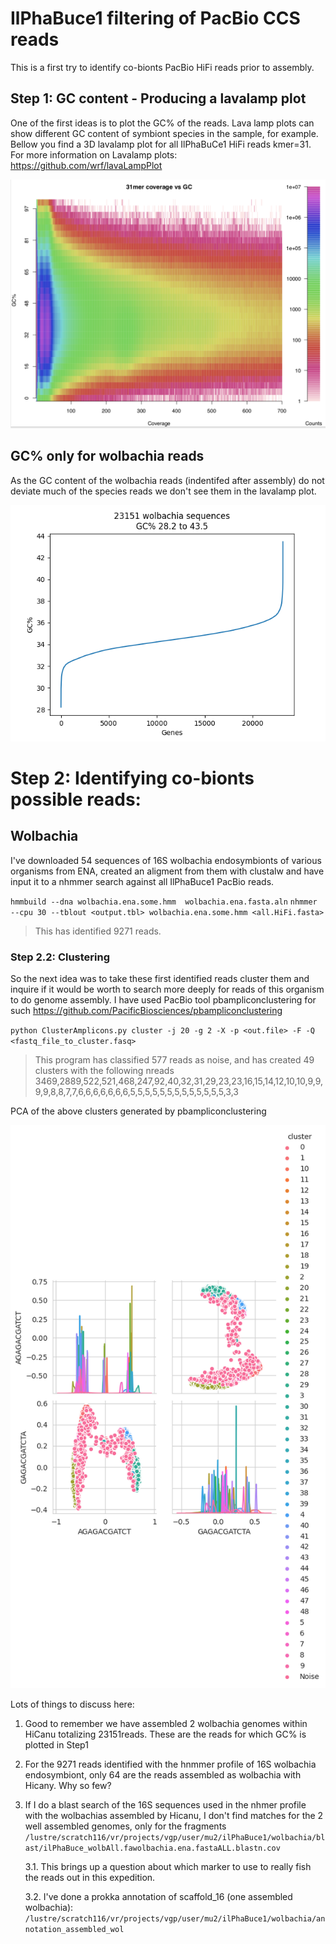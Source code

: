 # IlPhaBuce1 filtering of PacBio CCS reads

This is a first try to identify co-bionts PacBio HiFi reads prior to assembly.

## Step 1: GC content - Producing a lavalamp plot
One of the first ideas is to plot the GC% of the reads. Lava lamp plots can show different GC content of symbiont species in the sample, for example. Bellow you find a 3D lavalamp plot for all IlPhaBuCe1 HiFi reads kmer=31. For more information on Lavalamp plots: https://github.com/wrf/lavaLampPlot


![Screenshot](image.png)


## GC% only for wolbachia reads
As the GC content of the wolbachia reads (indentifed after assembly) do not deviate much of the species reads we don't see them in the lavalamp plot.

![Screenshot](output_file.png)


# Step 2: Identifying co-bionts possible reads: 
## Wolbachia
I've downloaded 54 sequences of 16S wolbachia endosymbionts of various organisms from ENA, created an aligment from them with clustalw and have input it to a nhmmer search against all IlPhaBuce1 PacBio reads.

`hmmbuild --dna wolbachia.ena.some.hmm  wolbachia.ena.fasta.aln`
`nhmmer --cpu 30 --tblout <output.tbl> wolbachia.ena.some.hmm <all.HiFi.fasta>`

> This has identified 9271 reads. 

### Step 2.2: Clustering
So the next idea was to take these first identified reads cluster them and inquire if it would be worth to search more deeply for reads of this organism to do genome assembly. I have used PacBio tool pbampliconclustering for such https://github.com/PacificBiosciences/pbampliconclustering 

`python ClusterAmplicons.py cluster -j 20 -g 2 -X -p <out.file> -F -Q <fastq_file_to_cluster.fasq>`

>This program has classified 577 reads as noise, and has created 49 clusters with the following nreads 3469,2889,522,521,468,247,92,40,32,31,29,23,23,16,15,14,12,10,10,9,9,9,9,8,8,7,7,6,6,6,6,6,6,6,5,5,5,5,5,5,5,5,5,5,5,5,5,3,3

PCA of the above clusters generated by pbampliconclustering

![Screenshot](wolbachiasome.out.tb1.sortu.clusteragain.clusters.png)


Lots of things to discuss here:
1. Good to remember we have assembled 2 wolbachia genomes within HiCanu totalizing 23151reads. These are the reads for which GC% is plotted in Step1
2. For the 9271 reads identified with the hnmmer profile of 16S wolbachia endosymbiont, only 64 are the reads assembled as wolbachia with Hicany. Why so few? 
3. If I do a blast search of the 16S sequences used in the nhmer profile with the wolbachias assembled by Hicanu, I don't find matches for the 2 well assembled genomes, only for the fragments `/lustre/scratch116/vr/projects/vgp/user/mu2/ilPhaBuce1/wolbachia/blast/ilPhaBuce_wolbAll.fawolbachia.ena.fastaALL.blastn.cov `

    3.1. This brings up a question about which marker to use to really fish the reads out in this expedition.
    
    3.2. I've done a prokka annotation of scaffold_16 (one assembled wolbachia): `/lustre/scratch116/vr/projects/vgp/user/mu2/ilPhaBuce1/wolbachia/annotation_assembled_wol `


